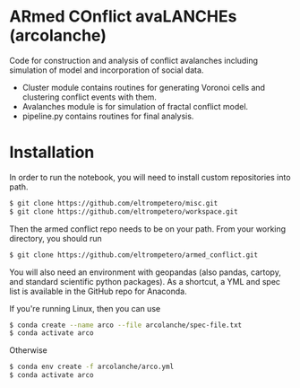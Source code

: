 # ARmed COnflict avaLANCHEs (arcolanche)

Code for construction and analysis of conflict avalanches including simulation of model
and incorporation of social data.

- Cluster module contains routines for generating Voronoi cells and clustering conflict
events with them.
- Avalanches module is for simulation of fractal conflict model.
- pipeline.py contains routines for final analysis.

# Installation
In order to run the notebook, you will need to install custom repositories into path.
```bash
$ git clone https://github.com/eltrompetero/misc.git
$ git clone https://github.com/eltrompetero/workspace.git
```
Then the armed conflict repo needs to be on your path. From your working directory,
you should run
```bash
$ git clone https://github.com/eltrompetero/armed_conflict.git
```

You will also need an environment with geopandas (also pandas, cartopy, and standard
scientific python packages). As a shortcut, a YML and spec list is available in the GitHub repo
for Anaconda.

If you're running Linux, then you can use
```bash
$ conda create --name arco --file arcolanche/spec-file.txt
$ conda activate arco
```
Otherwise
```bash
$ conda env create -f arcolanche/arco.yml
$ conda activate arco
```

